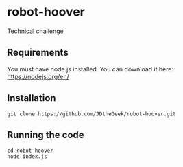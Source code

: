 # robot-hoover
Technical challenge

## Requirements
You must have node.js installed. You can download it here: https://nodejs.org/en/


## Installation
```
git clone https://github.com/JDtheGeek/robot-hoover.git
```

## Running the code
```
cd robot-hoover
node index.js
```
